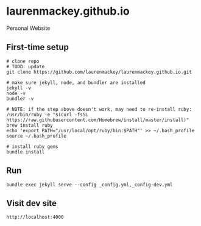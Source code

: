 # laurenmackey.github.io
Personal Website

## First-time setup
```
# clone repo
# TODO: update
git clone https://github.com/laurenmackey/laurenmackey.github.io.git

# make sure jekyll, node, and bundler are installed
jekyll -v
node -v
bundler -v

# NOTE: if the step above doesn't work, may need to re-install ruby:
/usr/bin/ruby -e "$(curl -fsSL https://raw.githubusercontent.com/Homebrew/install/master/install)"
brew install ruby
echo 'export PATH="/usr/local/opt/ruby/bin:$PATH"' >> ~/.bash_profile
source ~/.bash_profile

# install ruby gems
bundle install
```
    
## Run
`bundle exec jekyll serve --config _config.yml,_config-dev.yml`

## Visit dev site
`http://localhost:4000`
